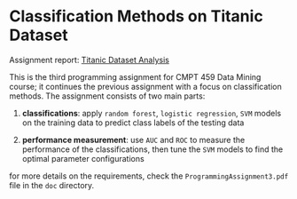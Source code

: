 # Classification Methods on Titanic Dataset

Assignment report: [Titanic Dataset Analysis](https://kent-lee.github.io/classification-methods/)

This is the third programming assignment for CMPT 459 Data Mining course; it continues the previous assignment with a focus on classification methods. The assignment consists of two main parts:

1. **classifications**: apply `random forest`, `logistic regression`, `SVM` models on the training data to predict class labels of the testing data

2. **performance measurement**: use `AUC` and `ROC` to measure the performance of the classifications, then tune the `SVM` models to find the optimal parameter configurations

for more details on the requirements, check the `ProgrammingAssignment3.pdf` file in the `doc` directory.